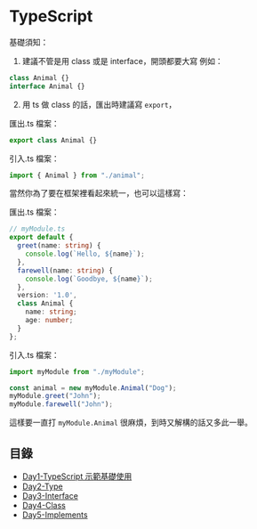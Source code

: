 # TypeScript

基礎須知：

1. 建議不管是用 class 或是 interface，開頭都要大寫
   例如：

```typescript
class Animal {}
interface Animal {}
```

2. 用 ts 做 class 的話，匯出時建議寫 `export`，

匯出.ts 檔案：

```typescript
export class Animal {}
```

引入.ts 檔案：

```typescript
import { Animal } from "./animal";
```

當然你為了要在框架裡看起來統一，也可以這樣寫：

匯出.ts 檔案：

```typescript
// myModule.ts
export default {
  greet(name: string) {
    console.log(`Hello, ${name}`);
  },
  farewell(name: string) {
    console.log(`Goodbye, ${name}`);
  },
  version: '1.0',
  class Animal {
    name: string;
    age: number;
  }
};
```

引入.ts 檔案：

```typescript
import myModule from "./myModule";

const animal = new myModule.Animal("Dog");
myModule.greet("John");
myModule.farewell("John");
```

這樣要一直打 `myModule.Animal` 很麻煩，到時又解構的話又多此一舉。

## 目錄

- [Day1-TypeScript 示範基礎使用](./contents/01-basic.md)
- [Day2-Type](./contents/02-type.md)
- [Day3-Interface](./contents/03-interface.md)
- [Day4-Class](./contents/04-class.md)
- [Day5-Implements](./contents/05-implements.md)
